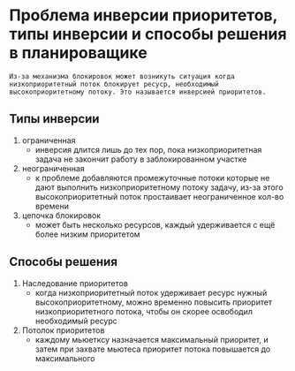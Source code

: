 # Проблема инверсии приоритетов, типы инверсии и способы решения в планироващике

```
Из-за механизма блокировок может возникуть ситуация когда низкоприоритетный поток блокирует ресуср, необходимый высокоприоритетному потоку. Это называется инверсией приоритетов.
```

## Типы инверсии
1. ограниченная
   * инверсия длится лишь до тех пор, пока низкоприоритетная задача не закончит работу в заблокированном участке
2. неограниченная
   * к проблеме добавляются промежуточные потоки которые не дают выполнить низкоприоритетному потоку задачу, из-за этого высокоприоритетный поток простаивает неограниченное кол-во времени
3. цепочка блокировок
   * может быть несколько ресурсов, каждый удерживается с ещё более низким приоритетом

## Способы решения
1. Наследование приоритетов
   * когда низкоприоритетный поток удерживает ресурс нужный высокоприоритетному, можно временно повысить приоритет низкоприоритетного потока, чтобы он скорее освободил необходимый ресурс
2. Потолок приоритетов
   * каждому мьюетксу назначается максимальный приоритет, и затем при захвате мьютеса приоритет потока повышается до максимального